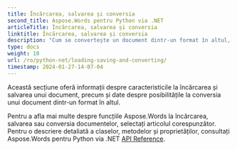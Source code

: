```yaml
---
title: Încărcarea, salvarea și conversia
second_title: Aspose.Words pentru Python via .NET
articleTitle: Încărcarea, salvarea și conversia
linktitle: Încărcarea, salvarea și conversia
description: "Cum se convertește un document dintr-un format în altul, cum ar fi Word în PDF sau HTML în Markdown, precum și cum se încarcă și se salvează un document folosind Python."
type: docs
weight: 10
url: /ro/python-net/loading-saving-and-converting/
timestamp: 2024-01-27-14-07-04
---
```


Această secțiune oferă informații despre caracteristicile la încărcarea și salvarea unui document, precum și date despre posibilitățile la conversia unui document dintr-un format în altul.

Pentru a afla mai multe despre funcțiile Aspose.Words la încărcarea, salvarea sau conversia documentelor, selectați articolul corespunzător. Pentru o descriere detaliată a claselor, metodelor și proprietăților, consultați Aspose.Words pentru Python via .NET [API Reference](https://reference.aspose.com/words/python-net/).
